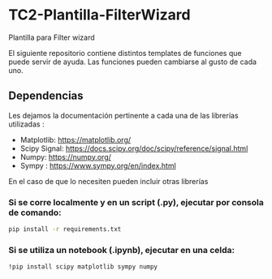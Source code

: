 # TC2-Plantilla-FilterWizard
Plantilla para Filter wizard


El siguiente repositorio contiene distintos templates de funciones que puede servir de ayuda. 
Las funciones pueden cambiarse al gusto de cada uno. 


## Dependencias

Les dejamos la documentación pertinente a cada una de las librerías utilizadas :
- Matplotlib: https://matplotlib.org/
- Scipy Signal: https://docs.scipy.org/doc/scipy/reference/signal.html
- Numpy: https://numpy.org/
- Sympy : https://www.sympy.org/en/index.html

En el caso de que lo necesiten pueden incluir otras librerías

### Si se corre localmente y en un script (.py), ejecutar por consola de comando:

```bash
pip install -r requirements.txt
```

### Si se utiliza un notebook (.ipynb), ejecutar en una celda:


```bash
!pip install scipy matplotlib sympy numpy
```
